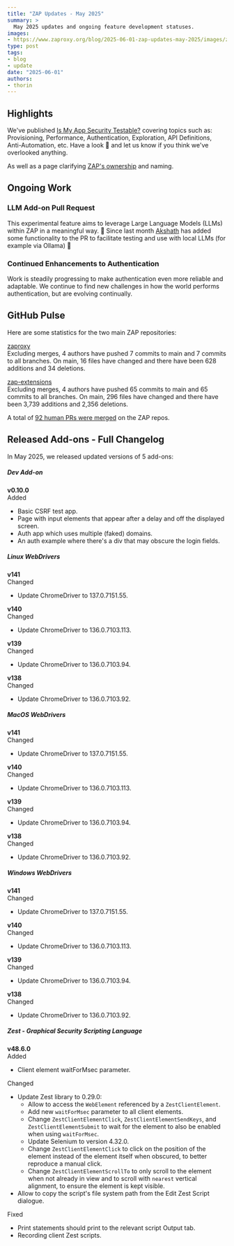 ```yaml
---
title: "ZAP Updates - May 2025"
summary: >
  May 2025 updates and ongoing feature development statuses.
images:
- https://www.zaproxy.org/blog/2025-06-01-zap-updates-may-2025/images/zapbot-monthly-updates.png
type: post
tags:
- blog
- update
date: "2025-06-01"
authors:
- thorin
---
```


## Highlights

We've published [Is My App Security Testable?](/docs/getting-further/is-my-app-testable/) covering topics such as: Provisioning, Performance, Authentication, Exploration, API Definitions, Anti-Automation, etc. Have a look :eyes: and let us know if you think we've overlooked anything.

As well as a page clarifying [ZAP's ownership](/docs/zap-ownership/) and naming.

## Ongoing Work

### LLM Add-on Pull Request
This experimental feature aims to leverage Large Language Models (LLMs)  within ZAP in a meaningful way.
:tada: Since last month [Akshath](/docs/team/ricekot/) has added some functionality to the PR to facilitate testing and use with local LLMs (for example via Ollama) :tada:

### Continued Enhancements to Authentication
Work is steadily progressing to make authentication even more reliable and adaptable.
We continue to find new challenges in how the world performs authentication, but are evolving continually.

## GitHub Pulse
Here are some statistics for the two main ZAP repositories:

[zaproxy](https://github.com/zaproxy/zaproxy/pulse/monthly)  
Excluding merges, 4 authors have pushed 7 commits to main and 7 commits to all branches. On main, 16 files have changed and there have been 628 additions and 34 deletions.

[zap-extensions](https://github.com/zaproxy/zap-extensions/pulse/monthly)  
Excluding merges, 4 authors have pushed 65 commits to main and 65 commits to all branches. On main, 296 files have changed and there have been 3,739 additions and 2,356 deletions.

A total of [92 human PRs were merged](https://github.com/search?q=org%3Azaproxy+type%3Apr+-author%3Azapbot+-author%3Aapp%2Fdependabot+sort%3Aupdated-asc+closed%3A2025-05+is%3Amerged&type=pullrequests) on the ZAP repos.

## Released Add-ons - Full Changelog
In May 2025, we released updated versions of 5 add-ons:

##### Dev Add-on
**v0.10.0**  
Added
- Basic CSRF test app.
- Page with input elements that appear after a delay and off the displayed screen.
- Auth app which uses multiple (faked) domains.
- An auth example where there's a div that may obscure the login fields.

##### Linux WebDrivers
**v141**  
Changed
- Update ChromeDriver to 137.0.7151.55.

**v140**  
Changed
- Update ChromeDriver to 136.0.7103.113.

**v139**  
Changed
- Update ChromeDriver to 136.0.7103.94.

**v138**  
Changed
- Update ChromeDriver to 136.0.7103.92.

##### MacOS WebDrivers
**v141**  
Changed
- Update ChromeDriver to 137.0.7151.55.

**v140**  
Changed
- Update ChromeDriver to 136.0.7103.113.

**v139**  
Changed
- Update ChromeDriver to 136.0.7103.94.

**v138**  
Changed
- Update ChromeDriver to 136.0.7103.92.

##### Windows WebDrivers
**v141**  
Changed
- Update ChromeDriver to 137.0.7151.55.

**v140**  
Changed
- Update ChromeDriver to 136.0.7103.113.

**v139**  
Changed
- Update ChromeDriver to 136.0.7103.94.

**v138**  
Changed
- Update ChromeDriver to 136.0.7103.92.

##### Zest - Graphical Security Scripting Language
**v48.6.0**  
Added
- Client element waitForMsec parameter.

Changed
- Update Zest library to 0.29.0:
  - Allow to access the `WebElement` referenced by a `ZestClientElement`.
  - Add new `waitForMsec` parameter to all client elements.
  - Change `ZestClientElementClick`, `ZestClientElementSendKeys`, and `ZestClientElementSubmit` to wait for the element to also be enabled when using `waitForMsec`.
  - Update Selenium to version 4.32.0.
  - Change `ZestClientElementClick` to click on the position of the element instead of the element itself when obscured, to better reproduce a manual click.
  - Change `ZestClientElementScrollTo` to only scroll to the element when not already in view and to scroll with `nearest` vertical alignment, to ensure the element is kept visible.
- Allow to copy the script's file system path from the Edit Zest Script dialogue.

Fixed
- Print statements should print to the relevant script Output tab.
- Recording client Zest scripts.

